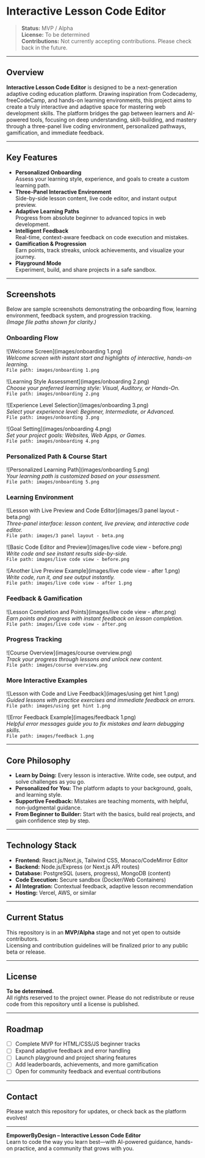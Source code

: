 # Interactive Lesson Code Editor

> **Status:** MVP / Alpha  
> **License:** To be determined  
> **Contributions:** Not currently accepting contributions. Please check back in the future.

---

## Overview

**Interactive Lesson Code Editor** is designed to be a next-generation adaptive coding education platform. Drawing inspiration from Codecademy, freeCodeCamp, and hands-on learning environments, this project aims to create a truly interactive and adaptive space for mastering web development skills. The platform bridges the gap between learners and AI-powered tools, focusing on deep understanding, skill-building, and mastery through a three-panel live coding environment, personalized pathways, gamification, and immediate feedback.

---

## Key Features

- **Personalized Onboarding**  
  Assess your learning style, experience, and goals to create a custom learning path.
- **Three-Panel Interactive Environment**  
  Side-by-side lesson content, live code editor, and instant output preview.
- **Adaptive Learning Paths**  
  Progress from absolute beginner to advanced topics in web development.
- **Intelligent Feedback**  
  Real-time, context-aware feedback on code execution and mistakes.
- **Gamification & Progression**  
  Earn points, track streaks, unlock achievements, and visualize your journey.
- **Playground Mode**  
  Experiment, build, and share projects in a safe sandbox.

---

## Screenshots

Below are sample screenshots demonstrating the onboarding flow, learning environment, feedback system, and progression tracking.  
*(Image file paths shown for clarity.)*

### Onboarding Flow

![Welcome Screen](images/onboarding 1.png)  
*Welcome screen with instant start and highlights of interactive, hands-on learning.*  
`File path: images/onboarding 1.png`

![Learning Style Assessment](images/onboarding 2.png)  
*Choose your preferred learning style: Visual, Auditory, or Hands-On.*  
`File path: images/onboarding 2.png`

![Experience Level Selection](images/onboarding 3.png)  
*Select your experience level: Beginner, Intermediate, or Advanced.*  
`File path: images/onboarding 3.png`

![Goal Setting](images/onboarding 4.png)  
*Set your project goals: Websites, Web Apps, or Games.*  
`File path: images/onboarding 4.png`

### Personalized Path & Course Start

![Personalized Learning Path](images/onboarding 5.png)  
*Your learning path is customized based on your assessment.*  
`File path: images/onboarding 5.png`

### Learning Environment

![Lesson with Live Preview and Code Editor](images/3 panel layout - beta.png)  
*Three-panel interface: lesson content, live preview, and interactive code editor.*  
`File path: images/3 panel layout - beta.png`

![Basic Code Editor and Preview](images/live code view - before.png)  
*Write code and see instant results side-by-side.*  
`File path: images/live code view - before.png`

![Another Live Preview Example](images/live code view - after 1.png)  
*Write code, run it, and see output instantly.*  
`File path: images/live code view - after 1.png`

### Feedback & Gamification

![Lesson Completion and Points](images/live code view - after.png)  
*Earn points and progress with instant feedback on lesson completion.*  
`File path: images/live code view - after.png`

### Progress Tracking

![Course Overview](images/course overview.png)  
*Track your progress through lessons and unlock new content.*  
`File path: images/course overview.png`

### More Interactive Examples

![Lesson with Code and Live Feedback](images/using get hint 1.png)  
*Guided lessons with practice exercises and immediate feedback on errors.*  
`File path: images/using get hint 1.png`

![Error Feedback Example](images/feedback 1.png)  
*Helpful error messages guide you to fix mistakes and learn debugging skills.*  
`File path: images/feedback 1.png`

---

## Core Philosophy

- **Learn by Doing:** Every lesson is interactive. Write code, see output, and solve challenges as you go.
- **Personalized for You:** The platform adapts to your background, goals, and learning style.
- **Supportive Feedback:** Mistakes are teaching moments, with helpful, non-judgmental guidance.
- **From Beginner to Builder:** Start with the basics, build real projects, and gain confidence step by step.

---

## Technology Stack

- **Frontend:** React.js/Next.js, Tailwind CSS, Monaco/CodeMirror Editor
- **Backend:** Node.js/Express (or Next.js API routes)
- **Database:** PostgreSQL (users, progress), MongoDB (content)
- **Code Execution:** Secure sandbox (Docker/Web Containers)
- **AI Integration:** Contextual feedback, adaptive lesson recommendation
- **Hosting:** Vercel, AWS, or similar

---

## Current Status

This repository is in an **MVP/Alpha** stage and not yet open to outside contributors.  
Licensing and contribution guidelines will be finalized prior to any public beta or release.

---

## License

**To be determined.**  
All rights reserved to the project owner. Please do not redistribute or reuse code from this repository until a license is published.

---

## Roadmap

- [ ] Complete MVP for HTML/CSS/JS beginner tracks
- [ ] Expand adaptive feedback and error handling
- [ ] Launch playground and project sharing features
- [ ] Add leaderboards, achievements, and more gamification
- [ ] Open for community feedback and eventual contributions

---

## Contact

Please watch this repository for updates, or check back as the platform evolves!

---

**EmpowerByDesign – Interactive Lesson Code Editor**  
Learn to code the way you learn best—with AI-powered guidance, hands-on practice, and a community that grows with you.

